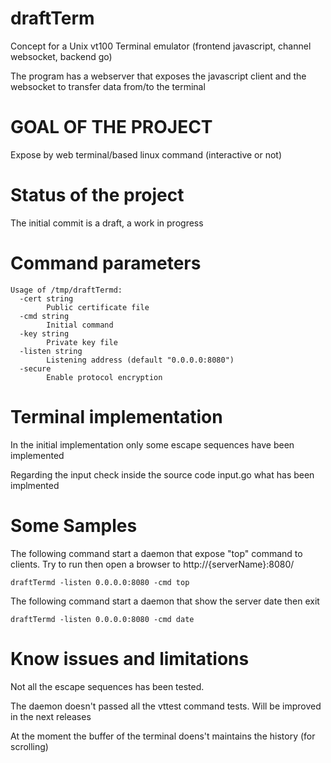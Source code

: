 # draftTerm

Concept for a Unix vt100 Terminal emulator (frontend javascript, channel websocket, backend go)

The program has a webserver that exposes the javascript client and the websocket to transfer data from/to the terminal



# GOAL OF THE PROJECT

Expose by web terminal/based linux command (interactive or not)



# Status of the project

The initial commit is a draft, a work in progress



# Command parameters

```
Usage of /tmp/draftTermd:
  -cert string
        Public certificate file
  -cmd string
        Initial command
  -key string
        Private key file
  -listen string
        Listening address (default "0.0.0.0:8080")
  -secure
        Enable protocol encryption
```



# Terminal implementation

In the initial implementation only some escape sequences have been implemented

Regarding the input check inside the source code input.go what has been implmented



# Some Samples

The following command start a daemon that expose "top" command to clients. Try to run then open a browser to http://{serverName}:8080/

`draftTermd -listen 0.0.0.0:8080 -cmd top`

The following command start a daemon that show the server date then exit

`draftTermd -listen 0.0.0.0:8080 -cmd date`



# Know issues and limitations

Not all the escape sequences has been tested.

The daemon doesn't passed all the vttest command tests. Will be improved in the next releases

At the moment the buffer of the terminal doens't maintains the history (for scrolling)

